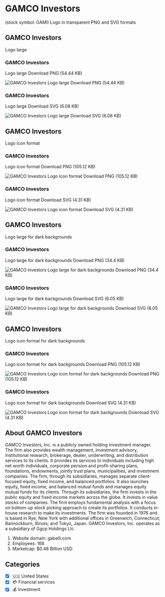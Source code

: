 # GAMCO Investors
 (stock symbol: GAMI) Logo in transparent PNG and SVG formats

## GAMCO Investors
 Logo large

### GAMCO Investors
 Logo large Download PNG (54.44 KB)

![GAMCO Investors
 Logo large Download PNG (54.44 KB)](/img/orig/GAMI_BIG-81502ad4.png)

### GAMCO Investors
 Logo large Download SVG (6.08 KB)

![GAMCO Investors
 Logo large Download SVG (6.08 KB)](/img/orig/GAMI_BIG-c5b374f0.svg)

## GAMCO Investors
 Logo icon format

### GAMCO Investors
 Logo icon format Download PNG (105.12 KB)

![GAMCO Investors
 Logo icon format Download PNG (105.12 KB)](/img/orig/GAMI-8d74ce3e.png)

### GAMCO Investors
 Logo icon format Download SVG (4.31 KB)

![GAMCO Investors
 Logo icon format Download SVG (4.31 KB)](/img/orig/GAMI-9ad606e0.svg)

## GAMCO Investors
 Logo large for dark backgrounds

### GAMCO Investors
 Logo large for dark backgrounds Download PNG (34.4 KB)

![GAMCO Investors
 Logo large for dark backgrounds Download PNG (34.4 KB)](/img/orig/GAMI_BIG.D-91ceaa2b.png)

### GAMCO Investors
 Logo large for dark backgrounds Download SVG (6.05 KB)

![GAMCO Investors
 Logo large for dark backgrounds Download SVG (6.05 KB)](/img/orig/GAMI_BIG.D-a0040687.svg)

## GAMCO Investors
 Logo icon format for dark backgrounds

### GAMCO Investors
 Logo icon format for dark backgrounds Download PNG (105.12 KB)

![GAMCO Investors
 Logo icon format for dark backgrounds Download PNG (105.12 KB)](/img/orig/GAMI.D-15e5f851.png)

### GAMCO Investors
 Logo icon format for dark backgrounds Download SVG (4.31 KB)

![GAMCO Investors
 Logo icon format for dark backgrounds Download SVG (4.31 KB)](/img/orig/GAMI.D-c031fd94.svg)

## About GAMCO Investors


GAMCO Investors, Inc. is a publicly owned holding investment manager. The firm also provides wealth management, investment advisory, institutional research, brokerage, dealer, underwriting, and distribution services to its clients. It provides its services to individuals including high net worth individuals, corporate pension and profit-sharing plans, foundations, endowments, jointly trust plans, municipalities, and investment companies. The firm, through its subsidiaries, manages separate client-focused equity, fixed income, and balanced portfolios. It also launches equity, fixed income, and balanced mutual funds and manages equity mutual funds for its clients. Through its subsidiaries, the firm invests in the public equity and fixed income markets across the globe. It invests in value stocks of companies. The firm employs fundamental analysis with a focus on bottom-up stock picking approach to create its portfolios. It conducts in-house research to make its investments. The firm was founded in 1976 and is based in Rye, New York with additional offices in Greenwich, Connecticut; Bannockburn, Illinois; and Tokyo, Japan. GAMCO Investors, Inc. operates as a subsidiary of Ggcp Holdings Llc.

1. Website domain: gabelli.com
2. Employees: 168
3. Marketcap: $0.48 Billion USD


## Categories
- [x] 🇺🇸 United States
- [x] 💳 Financial services
- [x] 💰 Investment
